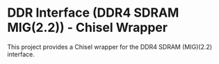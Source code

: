 # DDR Interface (DDR4 SDRAM MIG(2.2)) - Chisel Wrapper
This project provides a Chisel wrapper for the DDR4 SDRAM (MIG)(2.2) interface.
